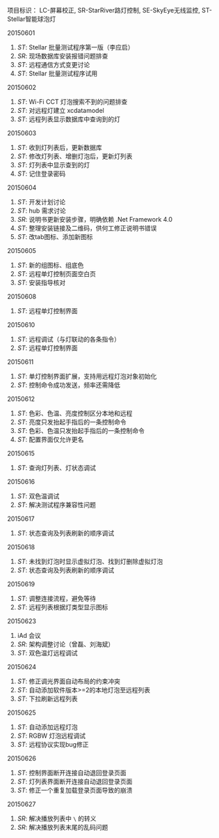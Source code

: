 项目标识： LC-屏幕校正, SR-StarRiver路灯控制, SE-SkyEye无线监控, ST-Stellar智能球泡灯

20150601

1. *ST*: Stellar 批量测试程序第一版（李应启）
2. *SR*: 现场数据库安装报错问题排查
3. *ST*: 远程通信方式变更讨论
4. *ST*: Stellar 批量测试程序试用

20150602

1. *ST*: Wi-Fi CCT 灯泡搜索不到的问题排查
2. *ST*: 对远程灯建立 xcdatamodel
3. *ST*: 远程列表显示数据库中查询到的灯

20150603

1. *ST*: 收到灯列表后，更新数据库
2. *ST*: 修改灯列表、增删灯泡后，更新灯列表
3. *ST*: 灯列表中显示查到的灯
4. *ST*: 记住登录密码

20150604

1. *ST*: 开发计划讨论
2. *ST*: hub 需求讨论
3. *SR*: 说明书更新安装步骤，明确依赖 .Net Framework 4.0
4. *ST*: 整理安装链接及二维码，供何工修正说明书错误
5. *ST*: 改tab图标、添加新图标

20150605

1. *ST*: 新的组图标、组底色
2. *ST*: 远程单灯控制页面空白页
3. *ST*: 安装指导核对

20150608

1. *ST*: 远程单灯控制界面

20150610

1. *ST*: 远程调试（与灯联动的各条指令）
2. *ST*: 远程单灯控制界面

20150611

1. *ST*: 单灯控制界面扩展，支持用远程灯泡对象初始化
2. *ST*: 控制命令成功发送，频率还需降低

20150612

1. *ST*: 色彩、色温、亮度控制区分本地和远程
2. *ST*: 亮度只发抬起手指后的一条控制命令
3. *ST*: 色彩、色温只发抬起手指后的一条控制命令
4. *ST*: 配置界面仅允许更名

20150615

1. *ST*: 查询灯列表、灯状态调试

20150616

1. *ST*: 双色温调试
2. *ST*: 解决测试程序兼容性问题

20150617

1. *ST*: 状态查询及列表刷新的顺序调试

20150618

1. *ST*: 未找到灯泡时显示虚拟灯泡、找到灯删除虚拟灯泡
2. *ST*: 状态查询及列表刷新的顺序调试

20150619

1. *ST*: 调整连接流程，避免等待
2. *ST*: 远程列表根据灯类型显示图标

20150623

1. iAd 会议
2. *SR*: 架构调整讨论（曾磊、刘海斌）
3. *ST*: 双色温灯远程调试

20150624

1. *ST*: 修正调光界面自动布局的约束冲突
2. *ST*: 自动添加软件版本>=2的本地灯泡至远程列表
3. *ST*: 下拉刷新远程列表

20150625

1. *ST*: 自动添加远程灯泡
2. *ST*: RGBW 灯泡远程调试
3. *ST*: 远程协议实现bug修正

20150626

1. *ST*: 控制界面断开连接自动退回登录页面
2. *ST*: 灯列表界面断开连接自动退回登录页面
3. *ST*: 修正一个重复加载登录页面导致的崩溃

20150627

1. *SR*: 解决播放列表中 `\` 的转义
2. *SR*: 解决播放列表末尾的乱码问题

[//]: # (comment)
